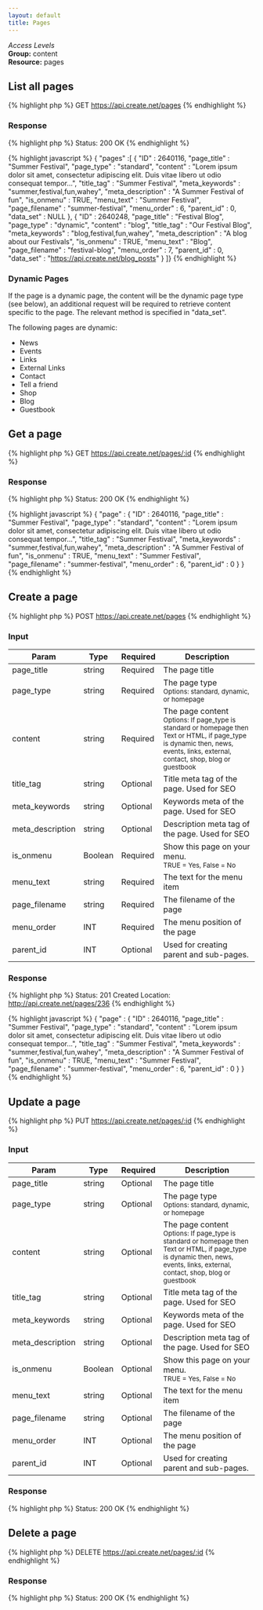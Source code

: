 ```yaml
---
layout: default
title: Pages
---
```


*Access Levels*    
__Group:__ content   
__Resource:__ pages

List all pages
-------------------

{% highlight php %}
GET 	https://api.create.net/pages
{% endhighlight %}

### Response

{% highlight php %}
Status: 200 OK
{% endhighlight %}

{% highlight javascript %}
{ "pages" :[ 
	{
		"ID" : 2640116,
		"page_title" : "Summer Festival",
		"page_type" : "standard",
		"content" : "Lorem ipsum dolor sit amet, consectetur adipiscing elit. Duis vitae libero ut odio consequat tempor...",
		"title_tag" : "Summer Festival",
		"meta_keywords" : "summer,festival,fun,wahey",
		"meta_description" : "A Summer Festival of fun",
		"is_onmenu" : TRUE,
		"menu_text" : "Summer Festival",
		"page_filename" : "summer-festival",
		"menu_order" : 6,
		"parent_id" : 0,
		"data_set" : NULL
	},
	{
		"ID" : 2640248,
		"page_title" : "Festival Blog",
		"page_type" : "dynamic",
		"content" : "blog",
		"title_tag" : "Our Festival Blog",
		"meta_keywords" : "blog,festival,fun,wahey",
		"meta_description" : "A blog about our Festivals",
		"is_onmenu" : TRUE,
		"menu_text" : "Blog",
		"page_filename" : "festival-blog",
		"menu_order" : 7,
		"parent_id" : 0,
		"data_set" : "https://api.create.net/blog_posts"
	}
]}
{% endhighlight %}

### Dynamic Pages

If the page is a dynamic page, the content will be the dynamic page type (see below), an additional request will be required to retrieve content specific to the page. The relevant method is specified in "data_set".

The following pages are dynamic:
* News
* Events
* Links
* External Links
* Contact
* Tell a friend
* Shop
* Blog
* Guestbook

Get a page
----------

{% highlight php %}
GET 	https://api.create.net/pages/:id
{% endhighlight %}

### Response

{% highlight php %}
Status: 200 OK
{% endhighlight %}

{% highlight javascript %}
{ "page" : 
	{
		"ID" : 2640116,
		"page_title" : "Summer Festival",
		"page_type" : "standard",
		"content" : "Lorem ipsum dolor sit amet, consectetur adipiscing elit. Duis vitae libero ut odio consequat tempor...",
		"title_tag" : "Summer Festival",
		"meta_keywords" : "summer,festival,fun,wahey",
		"meta_description" : "A Summer Festival of fun",
		"is_onmenu" : TRUE,
		"menu_text" : "Summer Festival",
		"page_filename" : "summer-festival",
		"menu_order" : 6,
		"parent_id" : 0
	}
}
{% endhighlight %}

Create a page
-------------

{% highlight php %}
POST 	https://api.create.net/pages
{% endhighlight %}

### Input

<table>
	<thead>
		<tr>
			<th>Param</th>
			<th>Type</th>
			<th>Required</th>
			<th>Description</th>
		</tr>
	</thead>
	<tbody>
		<tr>
			<td>page_title</td>
			<td>string</td>
			<td>Required</td>
			<td>The page title</td>
		</tr>
		<tr>
			<td>page_type</td>
			<td>string</td>
			<td>Required</td>
			<td>The page type <br /><small>Options: standard, dynamic, or homepage</small></td>
		</tr>
		<tr>
			<td>content</td>
			<td>string</td>
			<td>Required</td>
			<td>The page content <br /><small>Options: If page_type is standard or homepage then Text or HTML, if page_type is dynamic then, news, events, links, external, contact, shop, blog or guestbook</small></td>
		</tr>
		<tr>
			<td>title_tag</td>
			<td>string</td>
			<td>Optional</td>
			<td>Title meta tag of the page. Used for SEO</td>
		</tr>
		<tr>
			<td>meta_keywords</td>
			<td>string</td>
			<td>Optional</td>
			<td>Keywords meta of the page. Used for SEO</td>
		</tr>
		<tr>
			<td>meta_description</td>
			<td>string</td>
			<td>Optional</td>
			<td>Description meta tag of the page. Used for SEO</td>
		</tr>
		<tr>
			<td>is_onmenu</td>
			<td>Boolean</td>
			<td>Required</td>
			<td>Show this page on your menu. <br /><small>TRUE = Yes, False = No</small></td>
		</tr>
		<tr>
			<td>menu_text</td>
			<td>string</td>
			<td>Required</td>
			<td>The text for the menu item</td>
		</tr>
		<tr>
			<td>page_filename</td>
			<td>string</td>
			<td>Required</td>
			<td>The filename of the page</td>
		</tr>
		<tr>
			<td>menu_order</td>
			<td>INT</td>
			<td>Required</td>
			<td>The menu position of the page</td>
		</tr>
		<tr>
			<td>parent_id</td>
			<td>INT</td>
			<td>Optional</td>
			<td>Used for creating parent and sub-pages.</td>
		</tr>
	</tbody>
</table>

### Response

{% highlight php %}
Status: 201 Created
Location: http://api.create.net/pages/236
{% endhighlight %}

{% highlight javascript %}
{ "page" : 
	{
		"ID" : 2640116,
		"page_title" : "Summer Festival",
		"page_type" : "standard",
		"content" : "Lorem ipsum dolor sit amet, consectetur adipiscing elit. Duis vitae libero ut odio consequat tempor...",
		"title_tag" : "Summer Festival",
		"meta_keywords" : "summer,festival,fun,wahey",
		"meta_description" : "A Summer Festival of fun",
		"is_onmenu" : TRUE,
		"menu_text" : "Summer Festival",
		"page_filename" : "summer-festival",
		"menu_order" : 6,
		"parent_id" : 0
	}
}
{% endhighlight %}

Update a page
-------------

{% highlight php %}
PUT 	https://api.create.net/pages/:id
{% endhighlight %}

### Input

<table>
	<thead>
		<tr>
			<th>Param</th>
			<th>Type</th>
			<th>Required</th>
			<th>Description</th>
		</tr>
	</thead>
	<tbody>
		<tr>
			<td>page_title</td>
			<td>string</td>
			<td>Optional</td>
			<td>The page title</td>
		</tr>
		<tr>
			<td>page_type</td>
			<td>string</td>
			<td>Optional</td>
			<td>The page type <br /><small>Options: standard, dynamic, or homepage</small></td>
		</tr>
		<tr>
			<td>content</td>
			<td>string</td>
			<td>Optional</td>
			<td>The page content <br /><small>Options: If page_type is standard or homepage then Text or HTML, if page_type is dynamic then, news, events, links, external, contact, shop, blog or guestbook</small></td>
		</tr>
		<tr>
			<td>title_tag</td>
			<td>string</td>
			<td>Optional</td>
			<td>Title meta tag of the page. Used for SEO</td>
		</tr>
		<tr>
			<td>meta_keywords</td>
			<td>string</td>
			<td>Optional</td>
			<td>Keywords meta of the page. Used for SEO</td>
		</tr>
		<tr>
			<td>meta_description</td>
			<td>string</td>
			<td>Optional</td>
			<td>Description meta tag of the page. Used for SEO</td>
		</tr>
		<tr>
			<td>is_onmenu</td>
			<td>Boolean</td>
			<td>Optional</td>
			<td>Show this page on your menu. <br /><small>TRUE = Yes, False = No</small></td>
		</tr>
		<tr>
			<td>menu_text</td>
			<td>string</td>
			<td>Optional</td>
			<td>The text for the menu item</td>
		</tr>
		<tr>
			<td>page_filename</td>
			<td>string</td>
			<td>Optional</td>
			<td>The filename of the page</td>
		</tr>
		<tr>
			<td>menu_order</td>
			<td>INT</td>
			<td>Optional</td>
			<td>The menu position of the page</td>
		</tr>
		<tr>
			<td>parent_id</td>
			<td>INT</td>
			<td>Optional</td>
			<td>Used for creating parent and sub-pages.</td>
		</tr>
	</tbody>
</table>

### Response

{% highlight php %}
Status: 200 OK
{% endhighlight %}

Delete a page
-------------

{% highlight php %}
DELETE 	https://api.create.net/pages/:id
{% endhighlight %}

### Response

{% highlight php %}
Status: 200 OK
{% endhighlight %}